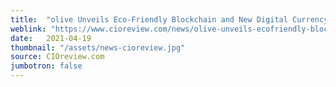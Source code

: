 ```yaml
---
title:  "olive Unveils Eco-Friendly Blockchain and New Digital Currency"
weblink: "https://www.cioreview.com/news/olive-unveils-ecofriendly-blockchain-and-new-digital-currency-nid-33385-cid-176.html"
date:   2021-04-19
thumbnail: "/assets/news-cioreview.jpg"
source: CIOreview.com
jumbotron: false
---
```


